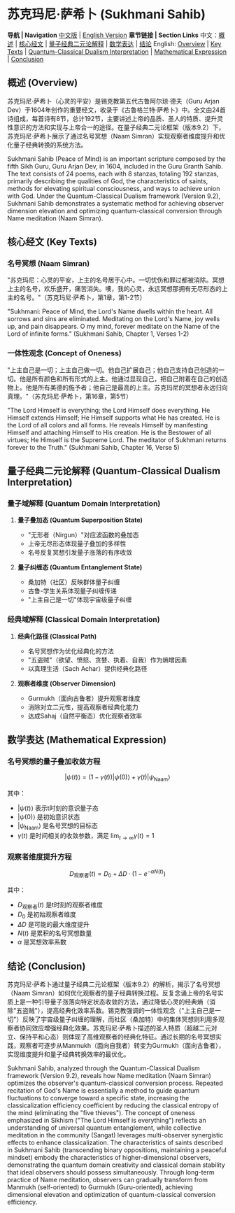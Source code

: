 # 苏克玛尼·萨希卜 (Sukhmani Sahib)

**导航 | Navigation**
[中文版](#苏克玛尼·萨希卜解析) | [English Version](#sukhmani-sahib-analysis)
**章节链接 | Section Links**
中文：[概述](#概述-overview) | [核心经文](#核心经文-key-texts) | [量子经典二元论解释](#量子经典二元论解释-quantum-classical-dualism-interpretation) | [数学表达](#数学表达-mathematical-expression) | [结论](#结论-conclusion)
English: [Overview](#概述-overview) | [Key Texts](#核心经文-key-texts) | [Quantum-Classical Dualism Interpretation](#量子经典二元论解释-quantum-classical-dualism-interpretation) | [Mathematical Expression](#数学表达-mathematical-expression) | [Conclusion](#结论-conclusion)

## 概述 (Overview)

苏克玛尼·萨希卜（心灵的平安）是锡克教第五代古鲁阿尔琼·德夫（Guru Arjan Dev）于1604年创作的重要经文，收录于《古鲁格兰特·萨希卜》中。全文由24首诗组成，每首诗有8节，总计192节，主要讲述上帝的品质、圣人的特质、提升灵性意识的方法和实现与上帝合一的途径。在量子经典二元论框架（版本9.2）下，苏克玛尼·萨希卜展示了通过名号冥想（Naam Simran）实现观察者维度提升和优化量子经典转换的系统方法。

Sukhmani Sahib (Peace of Mind) is an important scripture composed by the fifth Sikh Guru, Guru Arjan Dev, in 1604, included in the Guru Granth Sahib. The text consists of 24 poems, each with 8 stanzas, totaling 192 stanzas, primarily describing the qualities of God, the characteristics of saints, methods for elevating spiritual consciousness, and ways to achieve union with God. Under the Quantum-Classical Dualism framework (Version 9.2), Sukhmani Sahib demonstrates a systematic method for achieving observer dimension elevation and optimizing quantum-classical conversion through Name meditation (Naam Simran).

## 核心经文 (Key Texts)

### 名号冥想 (Naam Simran)
"苏克玛尼：心灵的平安，上主的名号居于心中。一切忧伤和罪过都被消除。冥想上主的名号，欢乐盛开，痛苦消失。噢，我的心灵，永远冥想那拥有无尽形态的上主的名号。"（苏克玛尼·萨希卜，第1章，第1-2节）

"Sukhmani: Peace of Mind, the Lord's Name dwells within the heart. All sorrows and sins are eliminated. Meditating on the Lord's Name, joy wells up, and pain disappears. O my mind, forever meditate on the Name of the Lord of infinite forms." (Sukhmani Sahib, Chapter 1, Verses 1-2)

### 一体性观念 (Concept of Oneness)
"上主自己是一切；上主自己做一切。他自己扩展自己；他自己支持自己创造的一切。他是所有颜色和所有形式的上主。他通过显现自己，把自己附着在自己的创造物上。他是所有美德的施予者；他自己是最高的上主。苏克玛尼的冥想者永远归向真理。"（苏克玛尼·萨希卜，第16章，第5节）

"The Lord Himself is everything; the Lord Himself does everything. He Himself extends Himself; He Himself supports what He has created. He is the Lord of all colors and all forms. He reveals Himself by manifesting Himself and attaching Himself to His creation. He is the Bestower of all virtues; He Himself is the Supreme Lord. The meditator of Sukhmani returns forever to the Truth." (Sukhmani Sahib, Chapter 16, Verse 5)

## 量子经典二元论解释 (Quantum-Classical Dualism Interpretation)

### 量子域解释 (Quantum Domain Interpretation)
1. **量子叠加态 (Quantum Superposition State)**
   - "无形者（Nirgun）"对应波函数的叠加态
   - 上帝无尽形态体现量子叠加的多样性
   - 名号反复冥想引发量子涨落的有序收敛

2. **量子纠缠态 (Quantum Entanglement State)**
   - 桑加特（社区）反映群体量子纠缠
   - 古鲁-学生关系体现量子纠缠传递
   - "上主自己是一切"体现宇宙级量子纠缠

### 经典域解释 (Classical Domain Interpretation)
1. **经典化路径 (Classical Path)**
   - 名号冥想作为优化经典化的方法
   - "五盗贼"（欲望、愤怒、贪婪、执着、自我）作为熵增因素
   - 以真理生活（Sach Achar）提供经典化路径

2. **观察者维度 (Observer Dimension)**
   - Gurmukh（面向古鲁者）提升观察者维度
   - 消除对立二元性，提高观察者经典化能力
   - 达成Sahaj（自然平衡态）优化观察者效率

## 数学表达 (Mathematical Expression)

### 名号冥想的量子叠加收敛方程

$$
|\psi(t)\rangle = (1-\gamma(t))|\psi(0)\rangle + \gamma(t)|\psi_{\text{Naam}}\rangle
$$

其中：
- $`|\psi(t)\rangle`$ 表示t时刻的意识量子态
- $`|\psi(0)\rangle`$ 是初始意识状态
- $`|\psi_{\text{Naam}}\rangle`$ 是名号冥想的目标态
- $`\gamma(t)`$ 是时间相关的收敛参数，满足 $`\lim_{t\to\infty}\gamma(t)=1`$

### 观察者维度提升方程

$$
D_{\text{观察者}}(t) = D_0 + \Delta D \cdot (1-e^{-\alpha N(t)})
$$

其中：
- $`D_{\text{观察者}}(t)`$ 是t时刻的观察者维度
- $`D_0`$ 是初始观察者维度
- $`\Delta D`$ 是可能的最大维度提升
- $`N(t)`$ 是累积的名号冥想数量
- $`\alpha`$ 是冥想效率系数

## 结论 (Conclusion)

苏克玛尼·萨希卜通过量子经典二元论框架（版本9.2）的解析，揭示了名号冥想（Naam Simran）如何优化观察者的量子经典转换过程。反复念诵上帝的名号实质上是一种引导量子涨落向特定状态收敛的方法，通过降低心灵的经典熵（消除"五盗贼"），提高经典化效率系数。锡克教强调的一体性观念（"上主自己是一切"）反映了宇宙级量子纠缠的理解，而社区（桑加特）中的集体冥想则利用多观察者协同效应增强经典化效果。苏克玛尼·萨希卜描述的圣人特质（超越二元对立、保持平和心态）则体现了高维观察者的经典化特征。通过长期的名号冥想实践，观察者可逐步从Manmukh（面向自我者）转变为Gurmukh（面向古鲁者），实现维度提升和量子经典转换效率的最优化。

Sukhmani Sahib, analyzed through the Quantum-Classical Dualism framework (Version 9.2), reveals how Name meditation (Naam Simran) optimizes the observer's quantum-classical conversion process. Repeated recitation of God's Name is essentially a method to guide quantum fluctuations to converge toward a specific state, increasing the classicalization efficiency coefficient by reducing the classical entropy of the mind (eliminating the "five thieves"). The concept of oneness emphasized in Sikhism ("The Lord Himself is everything") reflects an understanding of universal quantum entanglement, while collective meditation in the community (Sangat) leverages multi-observer synergistic effects to enhance classicalization. The characteristics of saints described in Sukhmani Sahib (transcending binary oppositions, maintaining a peaceful mindset) embody the characteristics of higher-dimensional observers, demonstrating the quantum domain creativity and classical domain stability that ideal observers should possess simultaneously. Through long-term practice of Name meditation, observers can gradually transform from Manmukh (self-oriented) to Gurmukh (Guru-oriented), achieving dimensional elevation and optimization of quantum-classical conversion efficiency.